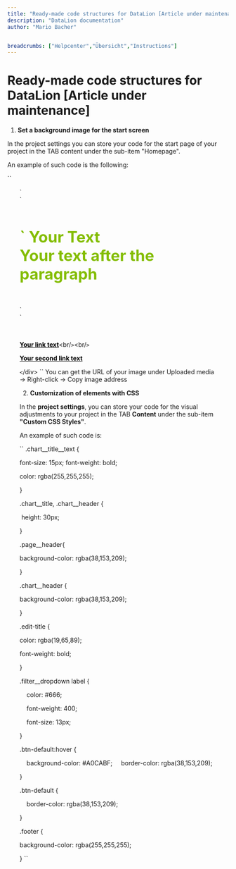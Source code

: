 ```yaml
---
title: "Ready-made code structures for DataLion [Article under maintenance]"
description: "DataLion documentation"
author: "Mario Bacher"


breadcrumbs: ["Helpcenter","Übersicht","Instructions"]
---
```


# Ready-made code structures for DataLion [Article under maintenance]

1.  **Set a background image for the start screen**
    

In the project settings you can store your code for the start page of your project in the TAB content under the sub-item "Homepage".

An example of such code is the following:

``
<div class="row" style="background-image: url('https://www.datalion.net/ihrBild.jpg'); background-repeat: no-repeat; min-height: 850px; padding: 0 2em"`>`

<div class="col-sm-12"`>`

<p style="color:#84BD00; font-size:35px; padding-top:20px; font-weight:bold"`>` Your Text <br/>Your text after the paragraph</p><br/`>`<br/`>`

 

<a href="https://ihrlink.com" style="color:#000000; font-weight:bold">Your link text</a><br/`>`<br/`>`

<a href="https://ihrlink.com" style="color:#000000; font-weight:bold">Your second link text</a>

`<`/div>
``
You can get the URL of your image under Uploaded media → Right-click → Copy image address

2.  **Customization of elements with CSS**
    

In the **project settings**, you can store your code for the visual adjustments to your project in the TAB **Content** under the sub-item **"Custom CSS Styles"**.

An example of such code is:

``
.chart__title__text {

font-size: 15px; font-weight: bold;

color: rgba(255,255,255);

}

.chart__title, .chart__header {

 height: 30px;

}

.page__header{

background-color: rgba(38,153,209);

}

.chart__header {

background-color: rgba(38,153,209);

}

.edit-title {

color: rgba(19,65,89);

font-weight: bold;

}

.filter__dropdown label {

    color: #666;

    font-weight: 400;

    font-size: 13px;

}

.btn-default:hover {

    background-color: #A0CABF;
    border-color: rgba(38,153,209);

}

.btn-default {

    border-color: rgba(38,153,209);

}

.footer {

background-color: rgba(255,255,255);

}
``
